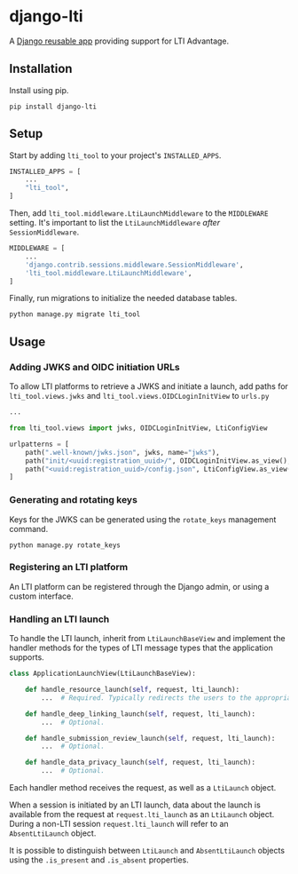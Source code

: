 # django-lti

A [Django reusable app](https://docs.djangoproject.com/en/4.0/intro/reusable-apps/) providing support for LTI Advantage.

## Installation

Install using pip.

```
pip install django-lti
```

## Setup

Start by adding `lti_tool` to your project's `INSTALLED_APPS`.

```python
INSTALLED_APPS = [
    ...
    "lti_tool",
]
```

Then, add `lti_tool.middleware.LtiLaunchMiddleware` to the `MIDDLEWARE` setting.
It's important to list the `LtiLaunchMiddleware` _after_ `SessionMiddleware`.

```python
MIDDLEWARE = [
    ...
    'django.contrib.sessions.middleware.SessionMiddleware',
    'lti_tool.middleware.LtiLaunchMiddleware',
]
```

Finally, run migrations to initialize the needed database tables.

```
python manage.py migrate lti_tool
```

## Usage

### Adding JWKS and OIDC initiation URLs

To allow LTI platforms to retrieve a JWKS and initiate a launch, add paths for
`lti_tool.views.jwks` and `lti_tool.views.OIDCLoginInitView` to `urls.py`

```python
...

from lti_tool.views import jwks, OIDCLoginInitView, LtiConfigView

urlpatterns = [
    path(".well-known/jwks.json", jwks, name="jwks"),
    path("init/<uuid:registration_uuid>/", OIDCLoginInitView.as_view(), name="init"),
    path("<uuid:registration_uuid>/config.json", LtiConfigView.as_view()),
]

```

### Generating and rotating keys

Keys for the JWKS can be generated using the `rotate_keys` management command.

```
python manage.py rotate_keys
```

### Registering an LTI platform

An LTI platform can be registered through the Django admin, or using a custom
interface.

### Handling an LTI launch

To handle the LTI launch, inherit from `LtiLaunchBaseView` and implement the handler
methods for the types of LTI message types that the application supports.

```python
class ApplicationLaunchView(LtiLaunchBaseView):

    def handle_resource_launch(self, request, lti_launch):
        ...  # Required. Typically redirects the users to the appropriate page.

    def handle_deep_linking_launch(self, request, lti_launch):
        ...  # Optional.

    def handle_submission_review_launch(self, request, lti_launch):
        ...  # Optional.

    def handle_data_privacy_launch(self, request, lti_launch):
        ...  # Optional.
```

Each handler method receives the request, as well as a `LtiLaunch` object.

When a session is initiated by an LTI launch, data about the launch is available from
the request at `request.lti_launch` as an `LtiLaunch` object. During a non-LTI session
`request.lti_launch` will refer to an `AbsentLtiLaunch` object.

It is possible to distinguish between `LtiLaunch` and `AbsentLtiLaunch` objects using
the `.is_present` and `.is_absent` properties.
